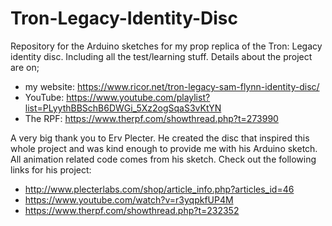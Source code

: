 # Tron-Legacy-Identity-Disc
Repository for the Arduino sketches for my prop replica of the Tron: Legacy identity disc. Including all the test/learning stuff. Details about the project are on; 
- my website: https://www.ricor.net/tron-legacy-sam-flynn-identity-disc/
- YouTube: https://www.youtube.com/playlist?list=PLyythBBSchB6DWGi_5Xz2ogSqaS3vKtYN
- The RPF: https://www.therpf.com/showthread.php?t=273990

A very big thank you to Erv Plecter. He created the disc that inspired this whole project and was kind enough to provide me with his Arduino sketch. All animation related code comes from his sketch. 
Check out the following links for his project:
- http://www.plecterlabs.com/shop/article_info.php?articles_id=46
- https://www.youtube.com/watch?v=r3yqpkfUP4M
- https://www.therpf.com/showthread.php?t=232352
